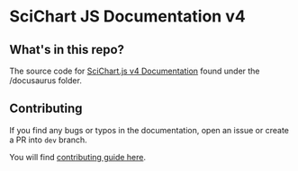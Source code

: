# SciChart JS Documentation v4

## What's in this repo?

The source code for [SciChart.js v4 Documentation](https://www.scichart.com/documentation/js/v4/intro) found under the /docusaurus folder.

## Contributing

If you find any bugs or typos in the documentation, open an issue or create a PR into `dev` branch.

You will find [contributing guide here](https://www.scichart.com/documentation/js/v4/contributing).
